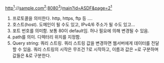 <u>http<sup>1</sup></u>://<u>sample.com<sup>2</sup></u>:<u>8080<sup>3</sup></u>/<u>main?id=ASDF&page=2<sup>1</sup></u>

1) 프로토콜을 의미한다. http, https, ftp 등 ....
2) 호스트(host). 도메인이 될 수도 있고, IPv4/6 주소가 될 수도 있고...
3) 포트 번호를 의미함. 보통 80이 default임. 허나 필요에 의해 변경될 수 있음.
4) path를 의미. 디렉터리 위치를 지정함.
5) Query string: 쿼리 스트링. 쿼리 스트링 값을 변경하면 웹서버에게 데이터를 전달할 수 있음. 쿼리 스트링의 시작은 무조건 ?로 시작하고, 이름과 값은 =로 구분하며 값들은 &로 구분한다.